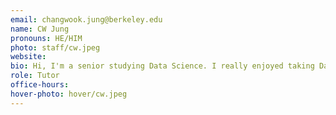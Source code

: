```yaml
---
email: changwook.jung@berkeley.edu
name: CW Jung
pronouns: HE/HIM
photo: staff/cw.jpeg
website: 
bio: Hi, I'm a senior studying Data Science. I really enjoyed taking Data 101, so I'm really excited to help you all enjoy it as much as I did this semester!!
role: Tutor
office-hours: 
hover-photo: hover/cw.jpeg
---
```

